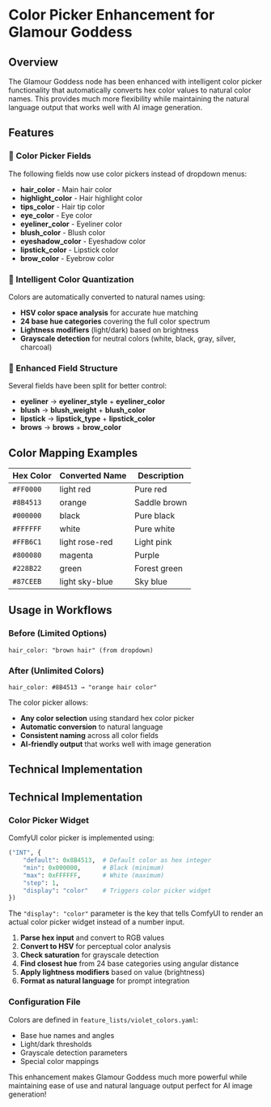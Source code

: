 # Color Picker Enhancement for Glamour Goddess

## Overview

The Glamour Goddess node has been enhanced with intelligent color picker functionality that automatically converts hex color values to natural color names. This provides much more flexibility while maintaining the natural language output that works well with AI image generation.

## Features

### 🎨 Color Picker Fields
The following fields now use color pickers instead of dropdown menus:
- **hair_color** - Main hair color
- **highlight_color** - Hair highlight color  
- **tips_color** - Hair tip color
- **eye_color** - Eye color
- **eyeliner_color** - Eyeliner color
- **blush_color** - Blush color
- **eyeshadow_color** - Eyeshadow color
- **lipstick_color** - Lipstick color
- **brow_color** - Eyebrow color

### 🧠 Intelligent Color Quantization
Colors are automatically converted to natural names using:
- **HSV color space analysis** for accurate hue matching
- **24 base hue categories** covering the full color spectrum
- **Lightness modifiers** (light/dark) based on brightness
- **Grayscale detection** for neutral colors (white, black, gray, silver, charcoal)

### 🔄 Enhanced Field Structure
Several fields have been split for better control:
- **eyeliner** → **eyeliner_style** + **eyeliner_color**
- **blush** → **blush_weight** + **blush_color**  
- **lipstick** → **lipstick_type** + **lipstick_color**
- **brows** → **brows** + **brow_color**

## Color Mapping Examples

| Hex Color | Converted Name | Description |
|-----------|---------------|-------------|
| `#FF0000` | light red | Pure red |
| `#8B4513` | orange | Saddle brown |
| `#000000` | black | Pure black |
| `#FFFFFF` | white | Pure white |
| `#FFB6C1` | light rose-red | Light pink |
| `#800080` | magenta | Purple |
| `#228B22` | green | Forest green |
| `#87CEEB` | light sky-blue | Sky blue |

## Usage in Workflows

### Before (Limited Options)
```
hair_color: "brown hair" (from dropdown)
```

### After (Unlimited Colors)  
```
hair_color: #8B4513 → "orange hair color"
```

The color picker allows:
- **Any color selection** using standard hex color picker
- **Automatic conversion** to natural language
- **Consistent naming** across all color fields
- **AI-friendly output** that works well with image generation

## Technical Implementation

## Technical Implementation

### Color Picker Widget
ComfyUI color picker is implemented using:
```python
("INT", {
    "default": 0x8B4513,  # Default color as hex integer
    "min": 0x000000,      # Black (minimum)
    "max": 0xFFFFFF,      # White (maximum) 
    "step": 1,
    "display": "color"    # Triggers color picker widget
})
```

The `"display": "color"` parameter is the key that tells ComfyUI to render an actual color picker widget instead of a number input.
1. **Parse hex input** and convert to RGB values
2. **Convert to HSV** for perceptual color analysis
3. **Check saturation** for grayscale detection
4. **Find closest hue** from 24 base categories using angular distance
5. **Apply lightness modifiers** based on value (brightness)
6. **Format as natural language** for prompt integration

### Configuration File
Colors are defined in `feature_lists/violet_colors.yaml`:
- Base hue names and angles
- Light/dark thresholds
- Grayscale detection parameters
- Special color mappings

This enhancement makes Glamour Goddess much more powerful while maintaining ease of use and natural language output perfect for AI image generation!
